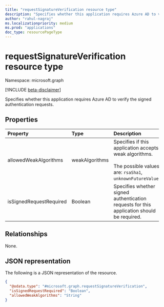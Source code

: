 ```yaml
---
title: "requestSignatureVerification resource type"
description: "Specifies whether this application requires Azure AD to verify the signed authentication requests."
author: "rahul-nagraj"
ms.localizationpriority: medium
ms.prod: "applications"
doc_type: resourcePageType
---
```


# requestSignatureVerification resource type

Namespace: microsoft.graph

[!INCLUDE [beta-disclaimer](../../includes/beta-disclaimer.md)]

Specifies whether this application requires Azure AD to verify the signed authentication requests.

## Properties
|Property|Type|Description|
|:---|:---|:---|
|allowedWeakAlgorithms|weakAlgorithms|Specifies if this application accepts weak algorithms. <br><br> The possible values are: `rsaSha1`, `unknownFutureValue`.|
|isSignedRequestRequired|Boolean|Specifies whether signed authentication requests for this application should be required.|

## Relationships
None.

## JSON representation
The following is a JSON representation of the resource.
<!-- {
  "blockType": "resource",
  "@odata.type": "microsoft.graph.requestSignatureVerification"
}
-->
``` json
{
  "@odata.type": "#microsoft.graph.requestSignatureVerification",
  "isSignedRequestRequired": "Boolean",
  "allowedWeakAlgorithms": "String"
}
```

